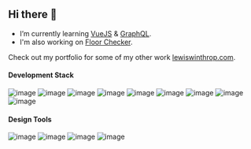 ## Hi there 👋

- I’m currently learning [VueJS](https://vuejs.org/) & [GraphQL](https://graphql.org/).
- I'm also working on [Floor Checker](https://floorchecker.io).

Check out my portfolio for some of my other work [lewiswinthrop.com](https://lewiswinthrop.com).

#### Development Stack
![image](https://img.shields.io/badge/HTML5-EA580C?style=for-the-badge&logo=html5&logoColor=white)
![image](https://img.shields.io/badge/CSS3-3B82F6?style=for-the-badge&logo=css3&logoColor=white)
![image](https://img.shields.io/badge/Javascript-facc15?style=for-the-badge&logo=javascript&logoColor=black)
![image](https://img.shields.io/badge/React-22d3ee?style=for-the-badge&logo=react&logoColor=white)
![image](https://img.shields.io/badge/Javascript-facc15?style=for-the-badge&logo=javascript&logoColor=black)
![image](https://img.shields.io/badge/Tailwind_CSS-38BDF8?style=for-the-badge&logo=tailwind-css&logoColor=white)
![image](https://img.shields.io/badge/firebase-facc15?style=for-the-badge&logo=firebase&logoColor=black)
![image](https://img.shields.io/badge/Vercel-000000?style=for-the-badge&logo=vercel&logoColor=white)
![image](https://img.shields.io/badge/GraphQl-E10098?style=for-the-badge&logo=graphql&logoColor=white)

#### Design Tools
![image](https://img.shields.io/badge/Adobe%20Photoshop-1e40af?style=for-the-badge&logo=Adobe%20photoshop&logoColor=white)
![image](https://img.shields.io/badge/Adobe%20Illustrator-f97316?style=for-the-badge&logo=Adobe%20illustrator&logoColor=white)
![image](https://img.shields.io/badge/Adobe%20InDesign-db2777?style=for-the-badge&logo=Adobe%20indesign&logoColor=white)
![image](https://img.shields.io/badge/Adobe%20After%20Effects-4338ca?style=for-the-badge&logo=Adobe%20After%20Effects&logoColor=white)
